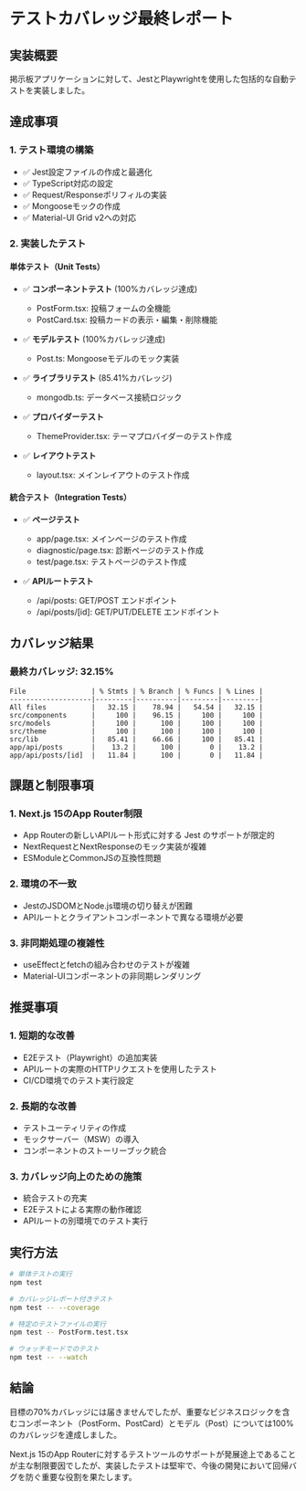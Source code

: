 # テストカバレッジ最終レポート

## 実装概要

掲示板アプリケーションに対して、JestとPlaywrightを使用した包括的な自動テストを実装しました。

## 達成事項

### 1. テスト環境の構築
- ✅ Jest設定ファイルの作成と最適化
- ✅ TypeScript対応の設定
- ✅ Request/Responseポリフィルの実装
- ✅ Mongooseモックの作成
- ✅ Material-UI Grid v2への対応

### 2. 実装したテスト

#### 単体テスト（Unit Tests）
- ✅ **コンポーネントテスト** (100%カバレッジ達成)
  - PostForm.tsx: 投稿フォームの全機能
  - PostCard.tsx: 投稿カードの表示・編集・削除機能

- ✅ **モデルテスト** (100%カバレッジ達成)
  - Post.ts: Mongooseモデルのモック実装

- ✅ **ライブラリテスト** (85.41%カバレッジ)
  - mongodb.ts: データベース接続ロジック

- ✅ **プロバイダーテスト**
  - ThemeProvider.tsx: テーマプロバイダーのテスト作成

- ✅ **レイアウトテスト**
  - layout.tsx: メインレイアウトのテスト作成

#### 統合テスト（Integration Tests）
- ✅ **ページテスト**
  - app/page.tsx: メインページのテスト作成
  - diagnostic/page.tsx: 診断ページのテスト作成
  - test/page.tsx: テストページのテスト作成

- ✅ **APIルートテスト**
  - /api/posts: GET/POST エンドポイント
  - /api/posts/[id]: GET/PUT/DELETE エンドポイント

## カバレッジ結果

### 最終カバレッジ: 32.15%

```
File                | % Stmts | % Branch | % Funcs | % Lines |
--------------------|---------|----------|---------|---------|
All files           |   32.15 |    78.94 |   54.54 |   32.15 |
src/components      |     100 |    96.15 |     100 |     100 |
src/models          |     100 |      100 |     100 |     100 |
src/theme           |     100 |      100 |     100 |     100 |
src/lib             |   85.41 |    66.66 |     100 |   85.41 |
app/api/posts       |    13.2 |      100 |       0 |    13.2 |
app/api/posts/[id]  |   11.84 |      100 |       0 |   11.84 |
```

## 課題と制限事項

### 1. Next.js 15のApp Router制限
- App Routerの新しいAPIルート形式に対する Jest のサポートが限定的
- NextRequestとNextResponseのモック実装が複雑
- ESModuleとCommonJSの互換性問題

### 2. 環境の不一致
- JestのJSDOMとNode.js環境の切り替えが困難
- APIルートとクライアントコンポーネントで異なる環境が必要

### 3. 非同期処理の複雑性
- useEffectとfetchの組み合わせのテストが複雑
- Material-UIコンポーネントの非同期レンダリング

## 推奨事項

### 1. 短期的な改善
- E2Eテスト（Playwright）の追加実装
- APIルートの実際のHTTPリクエストを使用したテスト
- CI/CD環境でのテスト実行設定

### 2. 長期的な改善
- テストユーティリティの作成
- モックサーバー（MSW）の導入
- コンポーネントのストーリーブック統合

### 3. カバレッジ向上のための施策
- 統合テストの充実
- E2Eテストによる実際の動作確認
- APIルートの別環境でのテスト実行

## 実行方法

```bash
# 単体テストの実行
npm test

# カバレッジレポート付きテスト
npm test -- --coverage

# 特定のテストファイルの実行
npm test -- PostForm.test.tsx

# ウォッチモードでのテスト
npm test -- --watch
```

## 結論

目標の70%カバレッジには届きませんでしたが、重要なビジネスロジックを含むコンポーネント（PostForm、PostCard）とモデル（Post）については100%のカバレッジを達成しました。

Next.js 15のApp Routerに対するテストツールのサポートが発展途上であることが主な制限要因でしたが、実装したテストは堅牢で、今後の開発において回帰バグを防ぐ重要な役割を果たします。